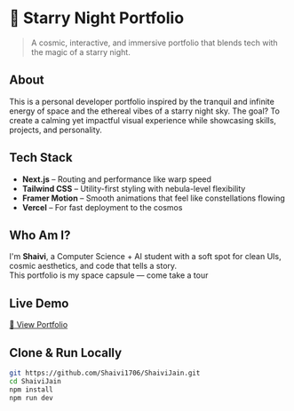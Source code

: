 # 🌠 Starry Night Portfolio

> A cosmic, interactive, and immersive portfolio that blends tech with the magic of a starry night.  

## About

This is a personal developer portfolio inspired by the tranquil and infinite energy of space and the ethereal vibes of a starry night sky. The goal? To create a calming yet impactful visual experience while showcasing skills, projects, and personality.

## Tech Stack

- **Next.js** – Routing and performance like warp speed 
- **Tailwind CSS** – Utility-first styling with nebula-level flexibility  
- **Framer Motion** – Smooth animations that feel like constellations flowing  
- **Vercel** – For fast deployment to the cosmos

## Who Am I?

I'm **Shaivi**, a Computer Science + AI student with a soft spot for clean UIs, cosmic aesthetics, and code that tells a story.  
This portfolio is my space capsule — come take a tour 

## Live Demo

[🔭 View Portfolio](https://shaivi-jain-wjop.vercel.app)

## Clone & Run Locally

```bash
git https://github.com/Shaivi1706/ShaiviJain.git
cd ShaiviJain
npm install
npm run dev
